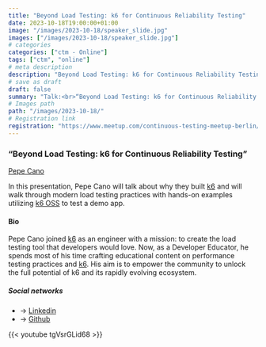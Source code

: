 ```yaml
---
title: "Beyond Load Testing: k6 for Continuous Reliability Testing"
date: 2023-10-18T19:00:00+01:00
image: "/images/2023-10-18/speaker_slide.jpg"
images: ["/images/2023-10-18/speaker_slide.jpg"]
# categories
categories: ["ctm - Online"]
tags: ["ctm", "online"]
# meta description
description: "Beyond Load Testing: k6 for Continuous Reliability Testing"
# save as draft
draft: false
summary: "Talk:<br>“Beyond Load Testing: k6 for Continuous Reliability Testing” (Pepe Cano)"
# Images path
path: "/images/2023-10-18/"
# Registration link
registration: "https://www.meetup.com/continuous-testing-meetup-berlin/events/296645805"
---
```


### “Beyond Load Testing: k6 for Continuous Reliability Testing”

[Pepe Cano](https://www.linkedin.com/in/ppcano)

In this presentation, Pepe Cano will talk about why they built [k6](https://k6.io/open-source) and will walk through modern load testing practices with hands-on examples utilizing [k6 OSS](https://k6.io/open-source) to test a demo app.

#### Bio

Pepe Cano joined [k6](https://k6.io/open-source) as an engineer with a mission: to create the load testing tool that developers would love. Now, as a Developer Educator, he spends most of his time crafting educational content on performance testing practices and [k6](https://k6.io/open-source). His aim is to empower the community to unlock the full potential of k6 and its rapidly evolving ecosystem.

##### Social networks

- <i class="fa fa-linkedin"></i> -> [Linkedin](https://www.linkedin.com/in/ppcano)
- <i class="fa fa-github"></i> -> [Github](https://github.com/ppcano)

{{< youtube tgVsrGLid68 >}}
